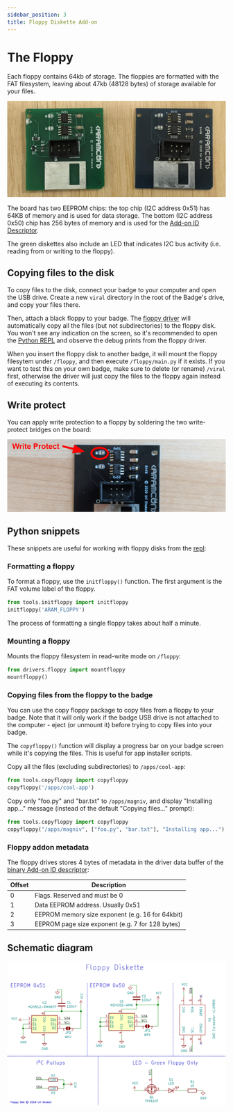 ```yaml
---
sidebar_position: 3
title: Floppy Diskette Add-on
---
```


# The Floppy

Each floppy contains 64kb of storage. The floppies are formatted with the FAT filesystem, leaving about 47kb (48128 bytes) of storage available for your files.

![2 Floppy Diskettes](floppy.jpg)

The board has two EEPROM chips: the top chip (I2C address 0x51) has 64KB of memory and is used for data storage. The bottom (I2C address 0x50) chip has 256 bytes of memory and is used for the [Add-on ID Descriptor](addon-id).

The green diskettes also include an LED that indicates I2C bus activity (i.e. reading from or writing to the floppy).

## Copying files to the disk

To copy files to the disk, connect your badge to your computer and open
the USB drive. Create a new `viral` directory in the root of the Badge's drive,
and copy your files there.

Then, attach a black floppy to your badge. The [floppy driver](https://github.com/aramcon-badge/aramcon-firmware/blob/master/drivers/floppy.py#L96) will automatically copy all the files (but not subdirectories) to the floppy disk. You won't see any indication on the screen, so it's recommended to open the [Python REPL](../badge/repl) and observe the debug prints from the floppy driver.

When you insert the floppy disk to another badge, it will mount the floppy filesytem under `/floppy`, and then
execute `/floppy/main.py` if it exists. If you want to test this on your own badge, make sure to delete (or rename) `/viral` first, otherwise the driver will just copy the files to the floppy again instead of executing its contents.

## Write protect

You can apply write protection to a floppy by soldering the two write-protect bridges on the board:

![Floppy write-protect solder bridge](floppy-write-protect.jpg)

## Python snippets

These snippets are useful for working with floppy disks from the [repl](../badge/repl):

### Formatting a floppy

To format a floppy, use the `initfloppy()` function. The first argument is the FAT volume label of the floppy.

```python
from tools.initfloppy import initfloppy
initfloppy('ARAM_FLOPPY')
```

The process of formatting a single floppy takes about half a minute.

### Mounting a floppy

Mounts the floppy filesystem in read-write mode on `/floppy`:

```python
from drivers.floppy import mountfloppy
mountfloppy()
```

### Copying files from the floppy to the badge

You can use the copy floppy package to copy files from a floppy to your badge. Note that it will only work if the badge USB drive is not attached to the computer - eject (or unmount it) before trying to copy files into your badge.

The `copyfloppy()` function will display a progress bar on your badge screen while it's copying the files. This is useful for app installer scripts.

Copy all the files (excluding subdirectories) to `/apps/cool-app`:

```python
from tools.copyfloppy import copyfloppy
copyfloppy('/apps/cool-app')
```

Copy only "foo.py" and "bar.txt" to `/apps/magniv`, and display "Installing app..." message (instead of the default "Copying files..." prompt):

```python
from tools.copyfloppy import copyfloppy
copyfloppy("/apps/magniv", ["foo.py", "bar.txt"], "Installing app...")
```

### Floppy addon metadata

The floppy drives stores 4 bytes of metadata in the driver data buffer of the [binary Add-on ID descriptor](addon-id):

| Offset | Description                                      |
| ------ | ------------------------------------------------ |
| 0      | Flags. Reserved and must be 0                    |
| 1      | Data EEPROM address. Usually 0x51                |
| 2      | EEPROM memory size exponent (e.g. 16 for 64kbit) |
| 3      | EEPROM page size exponent (e.g. 7 for 128 bytes) |

## Schematic diagram

![Floppy schematic](floppy-schematic.png)
